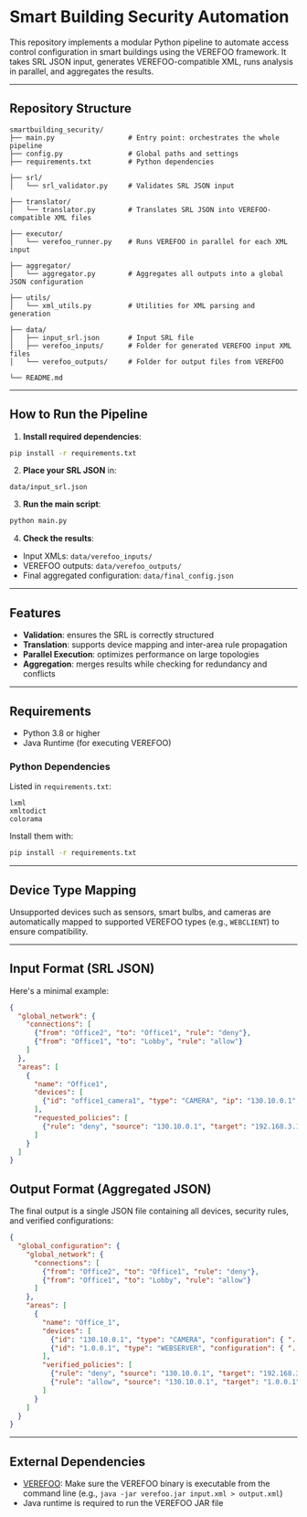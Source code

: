 # Smart Building Security Automation

This repository implements a modular Python pipeline to automate access control configuration in smart buildings using the VEREFOO framework. It takes SRL JSON input, generates VEREFOO-compatible XML, runs analysis in parallel, and aggregates the results.

---

## Repository Structure

```
smartbuilding_security/
├── main.py                  # Entry point: orchestrates the whole pipeline
├── config.py                # Global paths and settings
├── requirements.txt         # Python dependencies

├── srl/
│   └── srl_validator.py     # Validates SRL JSON input

├── translator/
│   └── translator.py        # Translates SRL JSON into VEREFOO-compatible XML files

├── executor/
│   └── verefoo_runner.py    # Runs VEREFOO in parallel for each XML input

├── aggregator/
│   └── aggregator.py        # Aggregates all outputs into a global JSON configuration

├── utils/
│   └── xml_utils.py         # Utilities for XML parsing and generation

├── data/
│   ├── input_srl.json       # Input SRL file
│   ├── verefoo_inputs/      # Folder for generated VEREFOO input XML files
│   └── verefoo_outputs/     # Folder for output files from VEREFOO

└── README.md
```

---

## How to Run the Pipeline

1. **Install required dependencies**:

```bash
pip install -r requirements.txt
```

2. **Place your SRL JSON** in:

```
data/input_srl.json
```

3. **Run the main script**:

```bash
python main.py
```

4. **Check the results**:

- Input XMLs: `data/verefoo_inputs/`
- VEREFOO outputs: `data/verefoo_outputs/`
- Final aggregated configuration: `data/final_config.json`

---

## Features

- **Validation**: ensures the SRL is correctly structured
- **Translation**: supports device mapping and inter-area rule propagation
- **Parallel Execution**: optimizes performance on large topologies
- **Aggregation**: merges results while checking for redundancy and conflicts

---

## Requirements

- Python 3.8 or higher
- Java Runtime (for executing VEREFOO)

### Python Dependencies
Listed in `requirements.txt`:

```
lxml
xmltodict
colorama
```

Install them with:

```bash
pip install -r requirements.txt
```

---

## Device Type Mapping

Unsupported devices such as sensors, smart bulbs, and cameras are automatically mapped to supported VEREFOO types (e.g., `WEBCLIENT`) to ensure compatibility.

---

## Input Format (SRL JSON)

Here's a minimal example:

```json
{
  "global_network": {
    "connections": [
      {"from": "Office2", "to": "Office1", "rule": "deny"},
      {"from": "Office1", "to": "Lobby", "rule": "allow"}
    ]
  },
  "areas": [
    {
      "name": "Office1",
      "devices": [
        {"id": "office1_camera1", "type": "CAMERA", "ip": "130.10.0.1", "neighbors": ["1.0.0.1"]}
      ],
      "requested_policies": [
        {"rule": "deny", "source": "130.10.0.1", "target": "192.168.3.1", "dst_port": "80", "protocol": "TCP"}
      ]
    }
  ]
}
```

## Output Format (Aggregated JSON)

The final output is a single JSON file containing all devices, security rules, and verified configurations:

```json
{
  "global_configuration": {
    "global_network": {
      "connections": [
        {"from": "Office2", "to": "Office1", "rule": "deny"},
        {"from": "Office1", "to": "Lobby", "rule": "allow"}
      ]
    },
    "areas": [
      {
        "name": "Office_1",
        "devices": [
          {"id": "130.10.0.1", "type": "CAMERA", "configuration": { "..." : "..." }},
          {"id": "1.0.0.1", "type": "WEBSERVER", "configuration": { "..." : "..." }}
        ],
        "verified_policies": [
          {"rule": "deny", "source": "130.10.0.1", "target": "192.168.3.1"},
          {"rule": "allow", "source": "130.10.0.1", "target": "1.0.0.1"}
        ]
      }
    ]
  }
}
```

---

## External Dependencies

- [VEREFOO](https://github.com/netgroup-polito/verefoo): Make sure the VEREFOO binary is executable from the command line (e.g., `java -jar verefoo.jar input.xml > output.xml`)
- Java runtime is required to run the VEREFOO JAR file

